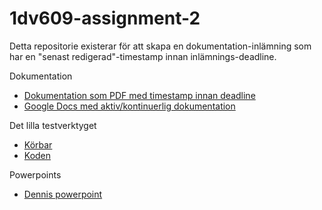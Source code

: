 # 1dv609-assignment-2
Detta repositorie existerar för att skapa en dokumentation-inlämning som har en "senast redigerad"-timestamp innan inlämnings-deadline.

Dokumentation
- [Dokumentation som PDF med timestamp innan deadline](<1dv609 Uppgift 2.pdf>)
- [Google Docs med aktiv/kontinuerlig dokumentation](https://docs.google.com/document/d/1lUhDSA6sY9vUmORBNlmu9L_ZLibxO4EgjcyXX_Qym74/edit?usp=sharing)

Det lilla testverktyget
- [Körbar](https://clever-mclean-62c64f.netlify.app/)
- [Koden](https://github.com/toastfairy/validatortoy)

Powerpoints
- [Dennis powerpoint](https://docs.google.com/presentation/d/1Q3KdBx6GbpCfHluAtri18TNYTzFNoDCv_vWvMNbauK4/edit?usp=sharing)
